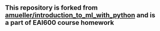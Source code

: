 ## This repository is forked from [amueller/introduction_to_ml_with_python](https://github.com/amueller/introduction_to_ml_with_python) and is a part of EAI600 course homework
